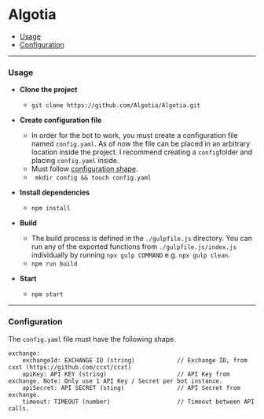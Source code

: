 # Algotia

- [Usage](#Usage)
- [Configuration](#Configuration)

---

### Usage

- **Clone the project**
    - ```git clone https://github.com/Algotia/Algotia.git```
- **Create configuration file** 
    - In order for the bot to work, you must create a configuration file named `config.yaml`. As of now the file can be placed in an arbitrary location inside the project. I recommend creating a `config`folder and placing `config.yaml` inside.
    - Must follow [configuration shape](#Configuration).
    - ``` mkdir config && touch config.yaml```

- **Install dependencies**
    - ```npm install```

- **Build**
    - The build process is defined in the `./gulpfile.js` directory. You can run any of the exported functions from `./gulpfile.js/index.js` individually by running `npx gulp COMMAND` e.g. `npx gulp clean`.
    - ```npm run build```

- **Start** 
    - ```npm start```

---

### Configuration

The `config.yaml` file must have the following shape.

```
exchange: 
    exchangeId: EXCHANGE ID (string)            // Exchange ID, from cxxt (https://github.com/ccxt/ccxt)
    apiKey: API KEY (string)                    // API Key from exchange. Note: Only use 1 API Key / Secret per bot instance.
    apiSecret: API SECRET (sting)               // API Secret from exchange. 
    timeout: TIMEOUT (number)                   // Timeout between API calls. 

```
